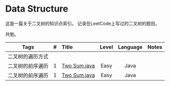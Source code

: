 # Data Structure

这是一篇关于二叉树的知识点索引。
记录在LeetCode上写过的二叉树的题目。

共勉。


|      Tags     |  #  |     Title    | Level  | Language  |   Notes   |
|:-------------:|:---:|:-------------|:------:|:---------:|:---------:|
|二叉树的遍历方式||||||
|二叉树的前序遍历|1|[Two Sum.java](https://github.com/AaronPhantomhive/LeetCode/blob/master/Java/1.%20Two%20Sum.java)|Easy|Java||
|二叉树的前序遍历|1|[Two Sum.java](https://github.com/AaronPhantomhive/LeetCode/blob/master/Java/1.%20Two%20Sum.java)|Easy|Java||
